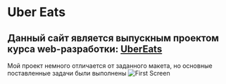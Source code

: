 # Uber Eats
Данный сайт является выпускным проектом курса web-разработки: [UberEats](https://kartinub.netlify.app/ "Посмотрите на него")
----
Мой проект немного отличается от заданного макета, но основные поставленные задачи были выполнены
![First Screen](https://github.com/Kartiina/ScreenShots/blob/main/screenshots/first.png "first page")
